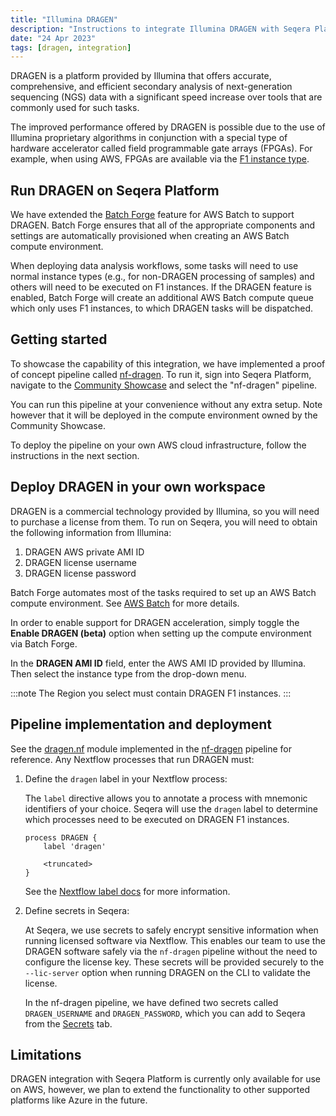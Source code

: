 ```yaml
---
title: "Illumina DRAGEN"
description: "Instructions to integrate Illumina DRAGEN with Seqera Platform."
date: "24 Apr 2023"
tags: [dragen, integration]
---
```


DRAGEN is a platform provided by Illumina that offers accurate, comprehensive, and efficient secondary analysis of next-generation sequencing (NGS) data with a significant speed increase over tools that are commonly used for such tasks.

The improved performance offered by DRAGEN is possible due to the use of Illumina proprietary algorithms in conjunction with a special type of hardware accelerator called field programmable gate arrays (FPGAs). For example, when using AWS, FPGAs are available via the [F1 instance type](https://aws.amazon.com/ec2/instance-types/f1/).

## Run DRAGEN on Seqera Platform

We have extended the [Batch Forge](../../compute-envs/aws-batch#batch-forge) feature for AWS Batch to support DRAGEN. Batch Forge ensures that all of the appropriate components and settings are automatically provisioned when creating an AWS Batch compute environment.

When deploying data analysis workflows, some tasks will need to use normal instance types (e.g., for non-DRAGEN processing of samples) and others will need to be executed on F1 instances. If the DRAGEN feature is enabled, Batch Forge will create an additional AWS Batch compute queue which only uses F1 instances, to which DRAGEN tasks will be dispatched.

## Getting started

To showcase the capability of this integration, we have implemented a proof of concept pipeline called [nf-dragen](https://github.com/seqeralabs/nf-dragen). To run it, sign into Seqera Platform, navigate to the [Community Showcase](https://tower.nf/orgs/community/workspaces/showcase/launchpad) and select the "nf-dragen" pipeline.

You can run this pipeline at your convenience without any extra setup. Note however that it will be deployed in the compute environment owned by the Community Showcase.

To deploy the pipeline on your own AWS cloud infrastructure, follow the instructions in the next section.

## Deploy DRAGEN in your own workspace

DRAGEN is a commercial technology provided by Illumina, so you will need to purchase a license from them. To run on Seqera, you will need to obtain the following information from Illumina:

1. DRAGEN AWS private AMI ID
2. DRAGEN license username
3. DRAGEN license password

Batch Forge automates most of the tasks required to set up an AWS Batch compute environment. See [AWS Batch](../../compute-envs/aws-batch) for more details.

In order to enable support for DRAGEN acceleration, simply toggle the **Enable DRAGEN (beta)** option when setting up the compute environment via Batch Forge.

In the **DRAGEN AMI ID** field, enter the AWS AMI ID provided by Illumina. Then select the instance type from the drop-down menu.

:::note
The Region you select must contain DRAGEN F1 instances.
:::

## Pipeline implementation and deployment

See the [dragen.nf](https://github.com/seqeralabs/nf-dragen/blob/master/modules/local/dragen.nf) module implemented in the [nf-dragen](https://github.com/seqeralabs/nf-dragen) pipeline for reference. Any Nextflow processes that run DRAGEN must:

1. Define the `dragen` label in your Nextflow process:

   The `label` directive allows you to annotate a process with mnemonic identifiers of your choice. Seqera will use the `dragen` label to determine which processes need to be executed on DRAGEN F1 instances.

   ```
   process DRAGEN {
       label 'dragen'

       <truncated>
   }
   ```

   See the [Nextflow label docs](https://www.nextflow.io/docs/latest/process.html?highlight=label#label) for more information.

2. Define secrets in Seqera:

   At Seqera, we use secrets to safely encrypt sensitive information when running licensed software via Nextflow. This enables our team to use the DRAGEN software safely via the `nf-dragen` pipeline without the need to configure the license key. These secrets will be provided securely to the `--lic-server` option when running DRAGEN on the CLI to validate the license.

   In the nf-dragen pipeline, we have defined two secrets called `DRAGEN_USERNAME` and `DRAGEN_PASSWORD`, which you can add to Seqera from the [Secrets](../../secrets/overview) tab.

## Limitations

DRAGEN integration with Seqera Platform is currently only available for use on AWS, however, we plan to extend the functionality to other supported platforms like Azure in the future.
